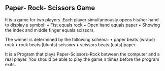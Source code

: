 ## Paper- Rock- Scissors Game

It is a game for two players. Each player simultaneously opens his/her hand to display a symbol: 
• Fist equals rock 
• Open hand equals paper 
• Showing the index and middle finger equals scissors. 

The winner is determined by the following schema: 
• paper beats (wraps) rock 
• rock beats (blunts) scissors 
• scissors beats (cuts) paper. 

It is a Program that plays Paper-Scissors-Rock between the computer and a real player. 
You should be able to play the game n times before the program exits.
